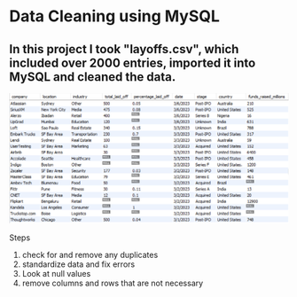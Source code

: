 # Data Cleaning using MySQL

## In this project I took "layoffs.csv", which included over 2000 entries, imported it into MySQL and cleaned the data.

<img src="Screenshot_layoffs.png" alt="Description" width="800" />



Steps
1. check for and remove any duplicates
2. standardize data and fix errors
3. Look at null values
4. remove columns and rows that are not necessary
